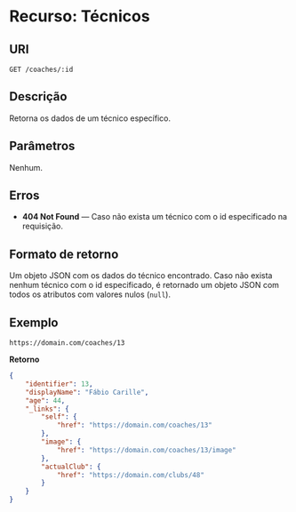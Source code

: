 
# Recurso: Técnicos

## URI
    GET /coaches/:id

## Descrição
Retorna os dados de um técnico específico.

## Parâmetros
Nenhum.

## Erros
- **404 Not Found** — Caso não exista um técnico com o id especificado na requisição.

## Formato de retorno
Um objeto JSON com os dados do técnico encontrado. Caso não exista nenhum técnico com o id especificado, 
é retornado um objeto JSON com todos os atributos com valores nulos (```null```).

## Exemplo

    https://domain.com/coaches/13

**Retorno**
``` json
{
    "identifier": 13,
    "displayName": "Fábio Carille",
    "age": 44,
    "_links": {
        "self": {
            "href": "https://domain.com/coaches/13"
        },
        "image": {
            "href": "https://domain.com/coaches/13/image"
        },
        "actualClub": {
            "href": "https://domain.com/clubs/48"
        }
    }
}
```
